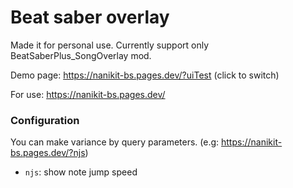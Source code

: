 # Beat saber overlay

Made it for personal use. Currently support only BeatSaberPlus_SongOverlay mod.

Demo page: https://nanikit-bs.pages.dev/?uiTest (click to switch)

For use: https://nanikit-bs.pages.dev/

### Configuration

You can make variance by query parameters. (e.g: https://nanikit-bs.pages.dev/?njs)

- `njs`: show note jump speed

